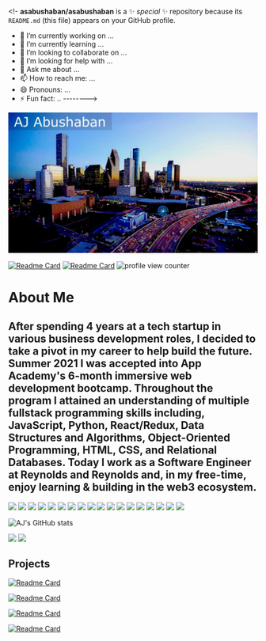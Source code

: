 

<!-
**asabushaban/asabushaban** is a ✨ _special_ ✨ repository because its `README.md` (this file) appears on your GitHub profile.

- 🔭 I’m currently working on ...
- 🌱 I’m currently learning ...
- 👯 I’m looking to collaborate on ...
- 🤔 I’m looking for help with ...
- 💬 Ask me about ...
- 📫 How to reach me: ...
- 😄 Pronouns: ...
- ⚡ Fun fact: ..
-------->

<img src="https://github.com/asabushaban/Coina/blob/main/react-app/public/wireframes/downtownskyline_dusk_2200x1458_fb275565-0b6b-482b-8d06-43c2cb3f03f.jpeg">


[![Readme Card](https://img.shields.io/badge/Gmail-D14836?style=for-the-badge&logo=gmail&logoColor=white)](mailto:asabushaban@gmail.com)
[![Readme Card](https://img.shields.io/badge/LinkedIn-0077B5?style=for-the-badge&logo=linkedin&logoColor=white)](https://www.linkedin.com/in/aj-abushaban-919231100/)
<img src='https://komarev.com/ghpvc/?username=asabushaban&color=blueviolet' alt='profile view counter' title='profile view counter'>
# About Me


After spending 4 years at a tech startup in various business development roles, I decided to take a pivot in my career to help build the future. Summer 2021 I was accepted into App Academy's 6-month immersive web development bootcamp. Throughout the program I attained an understanding of multiple fullstack programming skills including, JavaScript, Python, React/Redux, Data Structures and Algorithms, Object-Oriented Programming, HTML, CSS, and Relational Databases. Today I work as a Software Engineer at Reynolds and Reynolds and, in my free-time, enjoy learning & building in the web3 ecosystem. 
---
<p>
    <!-- languages -->
    <img src="https://img.shields.io/badge/JavaScript-323330?style=for-the-badge&logo=javascript&logoColor=F7DF1E" />
    <img src="https://img.shields.io/badge/Python-3776AB?style=for-the-badge&logo=python&logoColor=white" />
    <img src="https://img.shields.io/badge/CSS3-1572B6?style=for-the-badge&logo=css3&logoColor=white" />
    <img src="https://img.shields.io/badge/HTML5-E34F26?style=for-the-badge&logo=html5&logoColor=white" />
    <img src="https://img.shields.io/badge/json-5E5C5C?style=for-the-badge&logo=json&logoColor=white" />
    <!-- Frameworks -->
    <img src="https://img.shields.io/badge/Node.js-339933?style=for-the-badge&logo=nodedotjs&logoColor=white" />
    <img src="https://img.shields.io/badge/npm-CB3837?style=for-the-badge&logo=npm&logoColor=white" />
    <img src="https://img.shields.io/badge/React-20232A?style=for-the-badge&logo=react&logoColor=61DAFB" />
    <img src="https://img.shields.io/badge/Redux-593D88?style=for-the-badge&logo=redux&logoColor=white" />
    <img src="https://img.shields.io/badge/Express.js-000000?style=for-the-badge&logo=express&logoColor=white" />
    <img src="https://img.shields.io/badge/Git-F05032?style=for-the-badge&logo=git&logoColor=white" />
    <img src="https://img.shields.io/badge/Docker-2CA5E0?style=for-the-badge&logo=docker&logoColor=white" />
    <img src="https://img.shields.io/badge/Postman-FF6C37?style=for-the-badge&logo=Postman&logoColor=white" />
    <img src="https://img.shields.io/badge/JWT-000000?style=for-the-badge&logo=JSON%20web%20tokens&logoColor=white" />
    <!-- cloud -->
    <img src="https://img.shields.io/badge/Heroku-430098?style=for-the-badge&logo=heroku&logoColor=white" />
    <!-- os -->
    <img src="https://img.shields.io/badge/Windows-0078D6?style=for-the-badge&logo=windows&logoColor=white" />
    <img src="https://img.shields.io/badge/Linux-FCC624?style=for-the-badge&logo=linux&logoColor=black" />
    <!-- ide -->
    <img src="https://img.shields.io/badge/Visual_Studio_Code-0078D4?style=for-the-badge&logo=visual%20studio%20code&logoColor=white" />
    
<p/>


![AJ's GitHub stats](https://github-readme-stats.vercel.app/api?username=asabushaban&count_private=true&show_icons=true&theme=tokyonight)


<img src="https://github-readme-streak-stats.herokuapp.com/?user=asabushaban&theme=tokyonight">

<img src="https://github-readme-stats.vercel.app/api/top-langs/?username=asabushaban&theme=tokyonight" />

 ## Projects

[![Readme Card](https://github-readme-stats.vercel.app/api/pin/?username=asabushaban&repo=Coina&theme=tokyonight)](https://github.com/asabushaban/Coina)

[![Readme Card](https://github-readme-stats.vercel.app/api/pin/?username=NJSim&repo=Robinhood2.0&theme=tokyonight)](https://github.com/NJSim/Robinhood2.0)

[![Readme Card](https://github-readme-stats.vercel.app/api/pin/?username=asabushaban&repo=Clevernote&theme=tokyonight)](https://github.com/asabushaban/Clevernote)

[![Readme Card](https://github-readme-stats.vercel.app/api/pin/?username=anndonnelly&repo=Remember-the-CRUD&theme=tokyonight)](https://github.com/anndonnelly/Remember-the-CRUD)

